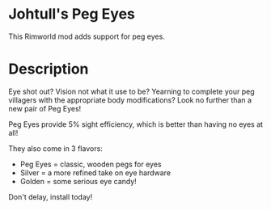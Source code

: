 # Johtull's Peg Eyes
This Rimworld mod adds support for peg eyes.

# Description
Eye shot out? Vision not what it use to be? Yearning to complete your peg villagers with the appropriate body modifications? Look no further than a new pair of Peg Eyes!  

Peg Eyes provide 5% sight efficiency, which is better than having no eyes at all!  

They also come in 3 flavors:  
- Peg Eyes = classic, wooden pegs for eyes  
- Silver = a more refined take on eye hardware  
- Golden = some serious eye candy!  


Don't delay, install today!  